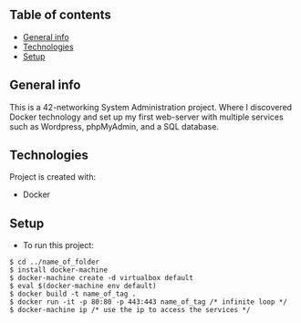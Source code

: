 ## Table of contents
* [General info](#general-info)
* [Technologies](#technologies)
* [Setup](#setup)

## General info
This is a 42-networking System Administration project. Where I discovered Docker technology and set up my first web-server with multiple services such as Wordpress, phpMyAdmin, and a SQL database.

## Technologies
Project is created with:
* Docker
	
## Setup
* To run this project:

```
$ cd ../name_of_folder
$ install docker-machine
$ docker-machine create -d virtualbox default 
$ eval $(docker-machine env default)
$ docker build -t name_of_tag .
$ docker run -it -p 80:80 -p 443:443 name_of_tag /* infinite loop */
$ docker-machine ip /* use the ip to access the services */
```
